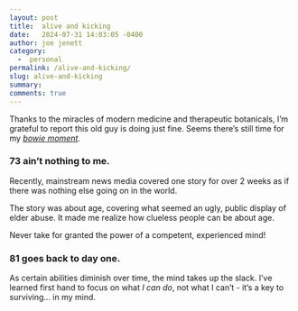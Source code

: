 ```yaml
---
layout: post
title:  alive and kicking
date:   2024-07-31 14:03:05 -0400
author: joe jenett
category:
  -  personal
permalink: /alive-and-kicking/
slug: alive-and-kicking
summary: 
comments: true
---
```

Thanks to the miracles of modern medicine and therapeutic botanicals, I’m grateful to report this old guy is doing just fine. Seems there’s still time for my [_bowie moment_](https://simply.joejenett.com/bowie/). 

### 73 ain’t nothing to me.

Recently, mainstream news media covered one story for over 2 weeks as if there was nothing else going on in the world. 

The story was about age, covering what seemed an ugly, public display of elder abuse. It made me realize how clueless people can be about age. 

Never take for granted the power of a competent, experienced mind!

### 81 goes back to day one.  

As certain abilities diminish over time, the mind takes up the slack. I’ve learned first hand to focus on what *I can do*, not what I can’t - it’s a key to surviving... in my mind.







<a href="https://brid.gy/publish/mastodon"></a>